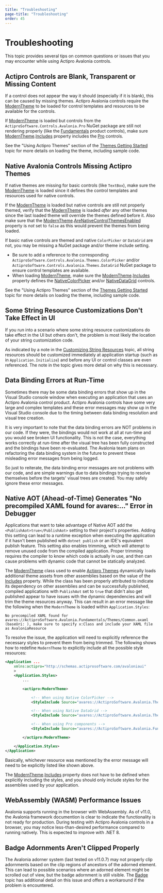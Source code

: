 ```yaml
---
title: "Troubleshooting"
page-title: "Troubleshooting"
order: 45
---
```

# Troubleshooting

This topic provides several tips on common questions or issues that you may encounter while using Actipro Avalonia controls.

## Actipro Controls are Blank, Transparent or Missing Content

If a control does not appear the way it should (especially if it is blank), this can be caused by missing themes.  Actipro Avalonia controls require the [ModernTheme](xref:@ActiproUIRoot.Themes.ModernTheme) to be loaded for control templates and resources to be available for the controls.

If [ModernTheme](xref:@ActiproUIRoot.Themes.ModernTheme) is loaded but controls from the `ActiproSoftware.Controls.Avalonia.Pro` NuGet package are still not rendering properly (like the [Fundamentals](fundamentals/index.md) product controls), make sure [ModernTheme](xref:@ActiproUIRoot.Themes.ModernTheme).[Includes](xref:@ActiproUIRoot.Themes.ModernTheme.Includes) property includes the [Pro](xref:@ActiproUIRoot.Themes.ThemeStyleIncludes.Pro) controls.

See the "Using Actipro Themes" section of the [Themes Getting Started](themes/getting-started.md) topic for more details on loading the theme, including sample code.

## Native Avalonia Controls Missing Actipro Themes

If native themes are missing for basic controls (like `TextBox`), make sure the [ModernTheme](xref:@ActiproUIRoot.Themes.ModernTheme) is loaded since it defines the control templates and resources used for native controls.

If the [ModernTheme](xref:@ActiproUIRoot.Themes.ModernTheme) is loaded but native controls are still not properly themed, verify that the [ModernTheme](xref:@ActiproUIRoot.Themes.ModernTheme) is loaded *after* any other themes since the last loaded theme will override the themes defined before it.  Also make sure that the [ModernTheme](xref:@ActiproUIRoot.Themes.ModernTheme).[AreNativeControlThemesEnabled](xref:@ActiproUIRoot.Themes.ModernTheme.AreNativeControlThemesEnabled) property is *not* set to `false` as this would prevent the themes from being loaded.

If basic native controls are themed and native `ColorPicker` or `DataGrid` are not, you may be missing a NuGet package and/or theme include setting.

- Be sure to add a reference to the corresponding `ActiproSoftware.Controls.Avalonia.Themes.ColorPicker` and/or `ActiproSoftware.Controls.Avalonia.Themes.DataGrid` NuGet package to ensure control templates are available.
- When loading [ModernTheme](xref:@ActiproUIRoot.Themes.ModernTheme), make sure the [ModernTheme](xref:@ActiproUIRoot.Themes.ModernTheme).[Includes](xref:@ActiproUIRoot.Themes.ModernTheme.Includes) property defines the [NativeColorPicker](xref:@ActiproUIRoot.Themes.ThemeStyleIncludes.NativeColorPicker) and/or [NativeDataGrid](xref:@ActiproUIRoot.Themes.ThemeStyleIncludes.NativeDataGrid) controls.

See the "Using Actipro Themes" section of the [Themes Getting Started](themes/getting-started.md) topic for more details on loading the theme, including sample code.

## Some String Resource Customizations Don't Take Effect in UI

If you run into a scenario where some string resource customizations do take effect in the UI but others don't, the problem is most likely the location of your string customization code.

As indicated by a note in the [Customizing String Resources](customizing-string-resources.md) topic, all string resources should be customized immediately at application startup (such as in `Application.Initialize`) and before any UI or control classes are even referenced.  The note in the topic gives more detail on why this is necessary.

## Data Binding Errors at Run-Time

Sometimes there may be some data binding errors that show up in the Visual Studio console window when executing an application that uses an Actipro Avalonia control product.  Actipro Avalonia controls have some very large and complex templates and these error messages may show up in the Visual Studio console due to the timing between data binding resolution and visual tree creation.

It is very important to note that the data binding errors are NOT problems in our code.  If they were, the bindings would not work at all at run-time and you would see broken UI functionality.  This is not the case, everything works correctly at run-time after the visual tree has been fully constructed and the bindings have been re-evaluated.  The Avalonia team plans on refactoring the data binding system in the future to prevent these misleading error messages from being logged.

So just to reiterate, the data binding error messages are not problems with our code, and are simple warnings due to data bindings trying to resolve themselves before the targets' visual trees are created.  You may safely ignore these error messages.

## Native AOT (Ahead-of-Time) Generates "No precompiled XAML found for avares:..." Error in Debugger

Applications that want to take advantage of Native AOT add the `<PublishAot>true</PublishAot>` setting to their project's properties.  Adding this setting can lead to a runtime exception when executing the application if it hasn't been published with `dotnet publish` or an IDE's equivalent publish feature.  This setting also enables trimming, which will attempt to remove unused code from the compiled application.  Proper trimming requires the compiler to know which code is actually in use, and then can cause problems with dynamic code that cannot be statically analyzed.

The [ModernTheme](xref:@ActiproUIRoot.Themes.ModernTheme) class used to enable [Actipro Themes](themes/getting-started.md) dynamically loads additional theme assets from other assemblies based on the value of the [Includes](xref:@ActiproUIRoot.Themes.ModernTheme.Includes) property.  While the class has been properly attributed to indicate its dependency on other assemblies and can be successfully published, compiled applications with `PublishAot` set to `true` that didn't also get published appear to have issues with the dynamic dependencies and will trim the theme resources anyway. This can result in an error message like the following when the `ModernTheme` is loaded within `Application.Styles`:

```
No precompiled XAML found for avares://ActiproSoftware.Avalonia.Fundamentals/Themes/Common.axaml (baseUri: ), make sure to specify x:Class and include your XAML file as AvaloniaResource
```

To resolve the issue, the application will need to explicitly reference the necessary styles to prevent them from being trimmed.  The following shows how to redefine `ModernTheme` to explicitly include all the possible style resources:

```xml
<Application ...
	xmlns:actipro="http://schemas.actiprosoftware.com/avaloniaui"
	>
	<Application.Styles>
		...

		<actipro:ModernTheme>

			<!-- When using Native ColorPicker -->
			<StyleInclude Source="avares://ActiproSoftware.Avalonia.Themes.Native.ColorPicker/Themes/Common.axaml"/>

			<!-- When using Native DataGrid -->
			<StyleInclude Source="avares://ActiproSoftware.Avalonia.Themes.Native.DataGrid/Themes/Common.axaml"/>

			<!-- When using Pro components -->
			<StyleInclude Source="avares://ActiproSoftware.Avalonia.Fundamentals/Themes/Common.axaml"/>

		</actipro:ModernTheme>

	</Application.Styles>
</Application>
```

Basically, whichever resource was mentioned by the error message will need to be explicitly listed like shown above.

The [ModernTheme](xref:@ActiproUIRoot.Themes.ModernTheme).[Includes](xref:@ActiproUIRoot.Themes.ModernTheme.Includes) property does not have to be defined when explicitly including the styles, and you should only include styles for the assemblies used by your application.

## WebAssembly (WASM) Performance Issues

Avalonia supports running in the browser with WebAssembly. As of v11.0, the Avalonia framework documention is clear to indicate the functionality is not ready for production.  During testing with Actipro Avalonia controls in a browser, you may notice less-than-desired performance compared to running natively. This is expected to improve with .NET 8.

## Badge Adornments Aren't Clipped Properly

The Avalonia adorner system (last tested on v11.0.7) may not properly clip adornments based on the clip regions of ancestors of the adorned element.  This can lead to possible scenarios where an adorned element might be scrolled out of view, but the badge adornment is still visible.  The [Badge](fundamentals/controls/badge.md) topic has additional detail on this issue and offers a workaround if the problem is encountered.
